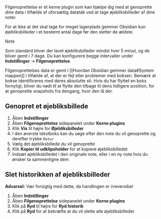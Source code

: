 Filgenoprettelse er et kerne plugin som kan hjælpe dig med at genoprette dine data i tilfælde af uforsætlig datatab ved at tage øjebliksbilleder af dine noter.

For at ikke at det skal tage for meget lagerplads gemmer Obsidian kun øjebliksbilleder i et bestemt antal dage før den sletter de ældste.

> [!note]
>  Som standard bliver der lavet øjebliksbilleder mindst hver 5 minut, og de bliver gemt i 7 dage. Du kan konfigurere begge intervaller under **Indstillinger** -> **Filgenoprettelse**.

Filgenoprettelses data er gemt i [[Hvordan Obsidian gemmer data#System mappen]] i tilfælde af, at der er fejl eller problemer med boksen.
Bemærk at bokse identificeres med deres absolutte sti. Hvis du har flyttet en boks fornyligt, bliver du nødt til at flytte den tilbage til dens tidligere position, for at genoprette snapshots fra dengang, hvor den lå der.

## Genopret et øjebliksbillede

1. Åben **Indstillinger**
2. Åben **Filgenoprettelse** sidepanelet under **Kerne plugins**
3. Klik **Vis** til højre for **Øjebliksbilleder** 
4. I den øverste tekstboks kan du søge efter den note du vil genoprette og derefter trykke `Retur`
5. Vælg det øjebliksbillede du vil genoprette
6. Klik **Kopier til udklipsholder** for at kopiere øjebliksbilledet
7. Indsæt øjebliksbilledet i den originale note, eller i en ny note hvis du ønsker ta sammenligne dem

## Slet historikken af øjebliksbilleder

**Advarsel:** Vær forsigtig med dette, da handlingen er irreversibel

1. Åben **Indstillinger**
2. Åben **Filgenoprettelse** sidepanelet under **Kerne plugins**
3. Klik på **Ryd** til højre for **Ryd historik**
4. Klik på **Ryd** for at bekræfte at du vil slette alle øjebliksbilleder
